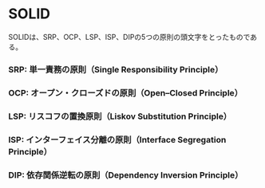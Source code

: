 # SOLID
SOLIDは、SRP、OCP、LSP、ISP、DIPの5つの原則の頭文字をとったものである。

### SRP: 単一責務の原則（Single Responsibility Principle）

### OCP: オープン・クローズドの原則（Open–Closed Principle）

### LSP: リスコフの置換原則（Liskov Substitution Principle）

### ISP: インターフェイス分離の原則（Interface Segregation Principle）

### DIP: 依存関係逆転の原則（Dependency Inversion Principle）
